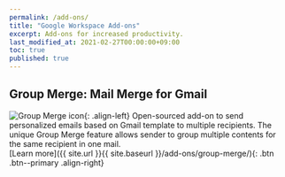 ```yaml
---
permalink: /add-ons/
title: "Google Workspace Add-ons"
excerpt: Add-ons for increased productivity.
last_modified_at: 2021-02-27T00:00:00+09:00
toc: true
published: true
---
```


## Group Merge: Mail Merge for Gmail
![Group Merge icon](https://lh3.googleusercontent.com/pw/ACtC-3eZPKFkzQJvMs2P_HgJIwNRSy1OGklUpOr0gm9ncC3OGcJw-nVvNUDYta6mMWo3d57gEc9KD_KV-UNOJvcTCBjGru3MG1KUpzP3z15I-bjEfT3u1V12mzRQrcA89pzb_RoIbINO3B1WxT4qP0KefNs=s96-no){: .align-left} Open-sourced add-on to send personalized emails based on Gmail template to multiple recipients. The unique Group Merge feature allows sender to group multiple contents for the same recipient in one mail.  
[Learn more]({{ site.url }}{{ site.baseurl }}/add-ons/group-merge/){: .btn .btn--primary .align-right}
